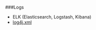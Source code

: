 ###Logs

  * ELK (Elasticsearch, Logstash, Kibana)
  * [log4j.xml](file:///Users/vincent/Documents/dev/nuxeo-udl-configuration/log4j.xml)
